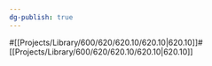 ```yaml
---
dg-publish: true
---
```

#[[Projects/Library/600/620/620.10/620.10\|620.10]]#[[Projects/Library/600/620/620.10/620.10\|620.10]]


